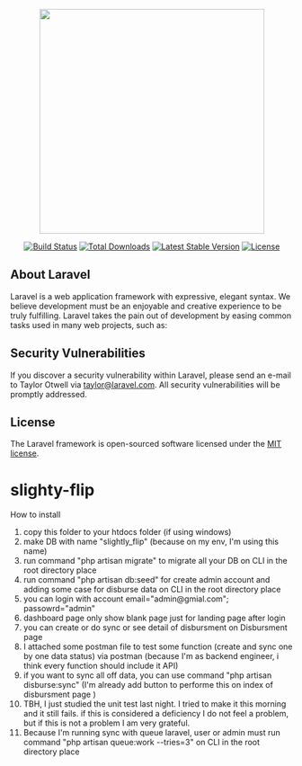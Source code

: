 <p align="center"><a href="https://laravel.com" target="_blank"><img src="https://raw.githubusercontent.com/laravel/art/master/logo-lockup/5%20SVG/2%20CMYK/1%20Full%20Color/laravel-logolockup-cmyk-red.svg" width="400"></a></p>

<p align="center">
<a href="https://travis-ci.org/laravel/framework"><img src="https://travis-ci.org/laravel/framework.svg" alt="Build Status"></a>
<a href="https://packagist.org/packages/laravel/framework"><img src="https://poser.pugx.org/laravel/framework/d/total.svg" alt="Total Downloads"></a>
<a href="https://packagist.org/packages/laravel/framework"><img src="https://poser.pugx.org/laravel/framework/v/stable.svg" alt="Latest Stable Version"></a>
<a href="https://packagist.org/packages/laravel/framework"><img src="https://poser.pugx.org/laravel/framework/license.svg" alt="License"></a>
</p>

## About Laravel

Laravel is a web application framework with expressive, elegant syntax. We believe development must be an enjoyable and creative experience to be truly fulfilling. Laravel takes the pain out of development by easing common tasks used in many web projects, such as:


## Security Vulnerabilities

If you discover a security vulnerability within Laravel, please send an e-mail to Taylor Otwell via [taylor@laravel.com](mailto:taylor@laravel.com). All security vulnerabilities will be promptly addressed.

## License

The Laravel framework is open-sourced software licensed under the [MIT license](https://opensource.org/licenses/MIT).
# slighty-flip

How to install
<ol>
    <li>copy this folder to your htdocs folder (if using windows)</li>
    <li>make DB with name "slightly_flip" (because on my env, I'm using this name)</li>
    <li>run command "php artisan migrate" to migrate all your DB on CLI in the root directory place</li>
    <li>run command "php artisan db:seed" for create admin account and adding some case for disburse data on CLI in the root directory place</li>
    <li>you can login with account email="admin@gmial.com"; passowrd="admin"</li>
    <li>dashboard page only show blank page just for landing page after login</li>
    <li>you can create or do sync or see detail of disbursment on Disbursment page</li>
    <li>I attached some postman file to test some function (create and sync one by one data status) via postman (because I'm as backend engineer, i think every function should include it API) </li>
    <li>if you want to sync all off data, you can use command "php artisan disburse:sync" (I'm already add button to performe this on index of disbursment page )</li>
    <li>TBH, I just studied the unit test last night. I tried to make it this morning and it still fails. if this is considered a deficiency I do not feel a problem, but if this is not a problem I am very grateful.</li>
    <li>Because I'm running sync with queue laravel, user or admin must run command "php artisan queue:work --tries=3" on CLI in the root directory place</li>
</ol>
